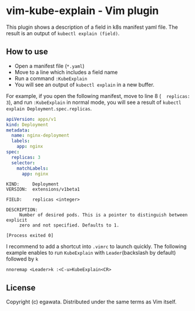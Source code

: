 # vim-kube-explain - Vim plugin

This plugin shows a description of a field in k8s manifest yaml file. The result is an output of `kubectl explain (field)`.

## How to use

- Open a manifest file (`*.yaml`)
- Move to a line which includes a field name
- Run a command `:KubeExplain`
- You will see an output of `kubectl explain` in a new buffer.

For example, if you open the following manifest, move to line 8 (`  replicas: 3`), and run `:KubeExplain` in normal mode, you will see a result of `kubectl explain Deployment.spec.replicas`.

~~~yaml
apiVersion: apps/v1
kind: Deployment
metadata:
  name: nginx-deployment
  labels:
    app: nginx
spec:
  replicas: 3
  selector:
    matchLabels:
      app: nginx
~~~

~~~
KIND:     Deployment
VERSION:  extensions/v1beta1

FIELD:    replicas <integer>

DESCRIPTION:
     Number of desired pods. This is a pointer to distinguish between explicit
     zero and not specified. Defaults to 1.

[Process exited 0]
~~~

I recommend to add a shortcut into `.vimrc` to launch quickly.
The following example enables to run `KubeExplain` with `Leader`(backslash by default) followed by `k`

~~~vim
nnoremap <Leader>k :<C-u>KubeExplain<CR>
~~~

## License

Copyright (c) egawata. Distributed under the same terms as Vim itself.
